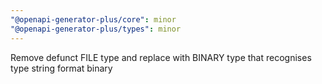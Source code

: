 ```yaml
---
"@openapi-generator-plus/core": minor
"@openapi-generator-plus/types": minor
---
```


Remove defunct FILE type and replace with BINARY type that recognises type string format binary
